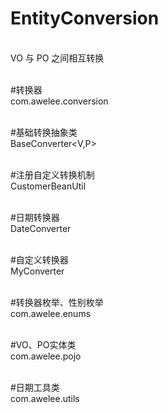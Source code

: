 # EntityConversion

<br>VO 与 PO 之间相互转换

<br>#转换器
<br>com.awelee.conversion

<br>#基础转换抽象类
<br>BaseConverter<V,P>

<br>#注册自定义转换机制
<br>CustomerBeanUtil

<br>#日期转换器
<br>DateConverter

<br>#自定义转换器
<br>MyConverter

<br>#转换器枚举、性别枚举
<br>com.awelee.enums

<br>#VO、PO实体类
<br>com.awelee.pojo

<br>#日期工具类
<br>com.awelee.utils
